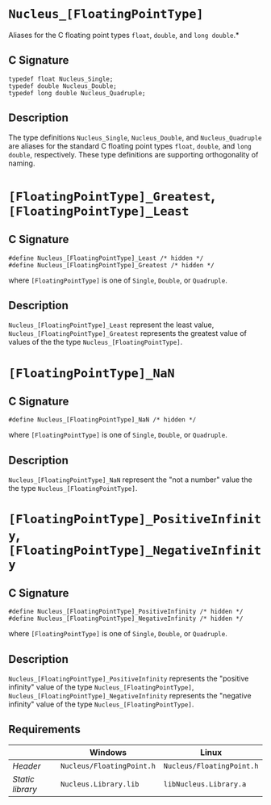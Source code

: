 # `Nucleus_[FloatingPointType]`
Aliases for the C floating point types `float`, `double`, and `long double`.*

## C Signature
```
typedef float Nucleus_Single;
typedef double Nucleus_Double;
typedef long double Nucleus_Quadruple;
```

## Description
The type definitions `Nucleus_Single`, `Nucleus_Double`, and `Nucleus_Quadruple` are aliases for the
standard C floating point types `float`, `double`, and `long double`, respectively. These       type
definitions are supporting orthogonality of naming.



# `[FloatingPointType]_Greatest`, `[FloatingPointType]_Least`

## C Signature
```
#define Nucleus_[FloatingPointType]_Least /* hidden */
#define Nucleus_[FloatingPointType]_Greatest /* hidden */
```
where `[FloatingPointType]` is one of `Single`, `Double`, or `Quadruple`.

## Description
`Nucleus_[FloatingPointType]_Least` represent the least value,
`Nucleus_[FloatingPointType]_Greatest` represents the greatest value
of values of the the type `Nucleus_[FloatingPointType]`.



# `[FloatingPointType]_NaN`

## C Signature
```
#define Nucleus_[FloatingPointType]_NaN /* hidden */
```
where `[FloatingPointType]` is one of `Single`, `Double`, or `Quadruple`.

## Description
`Nucleus_[FloatingPointType]_NaN` represent the "not a number" value the the type `Nucleus_[FloatingPointType]`.



# `[FloatingPointType]_PositiveInfinity`, `[FloatingPointType]_NegativeInfinity`

## C Signature
```
#define Nucleus_[FloatingPointType]_PositiveInfinity /* hidden */
#define Nucleus_[FloatingPointType]_NegativeInfinity /* hidden */
```
where `[FloatingPointType]` is one of `Single`, `Double`, or `Quadruple`.

## Description
`Nucleus_[FloatingPointType]_PositiveInfinity` represents the "positive infinity" value of the type `Nucleus_[FloatingPointType]`,
`Nucleus_[FloatingPointType]_NegativeInfinity` represents the "negative infinity" value of the type `Nucleus_[FloatingPointType]`.




## Requirements

|                      | Windows                  | Linux                     |
|----------------------|--------------------------|---------------------------|
| *Header*             | `Nucleus/FloatingPoint.h`| `Nucleus/FloatingPoint.h` |
| *Static library*     | `Nucleus.Library.lib`    | `libNucleus.Library.a`    |
